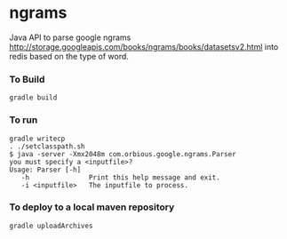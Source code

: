 ngrams
======

Java API to parse google ngrams http://storage.googleapis.com/books/ngrams/books/datasetsv2.html into redis based on the type of word.


### To Build

    gradle build


### To run

    gradle writecp
    . ./setclasspath.sh
    $ java -server -Xmx2048m com.orbious.google.ngrams.Parser
    you must specify a <inputfile>?
    Usage: Parser [-h]
       -h               Print this help message and exit.
       -i <inputfile>   The inputfile to process.

### To deploy to a local maven repository

    gradle uploadArchives
